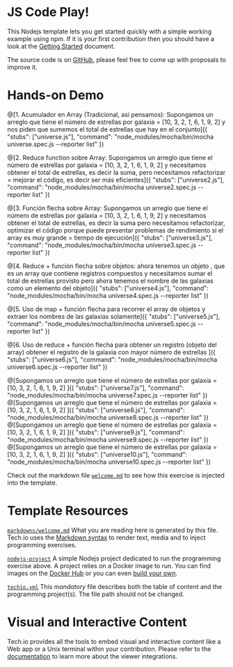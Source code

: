 # JS Code Play!

This Nodejs template lets you get started quickly with a simple working example using npm. If it is your first contribution then you should have a look at the [Getting Started](https://tech.io/doc/getting-started-create-playground) document.


The source code is on [GitHub](https://github.com/TechDotIO/nodejs-template), please feel free to come up with proposals to improve it.

# Hands-on Demo

@[1. Acumulador en Array (Tradicional, así pensamos): Supongamos un arreglo que tiene el número de estrellas por galaxia = [10, 3, 2, 1, 6, 1, 9, 2] y nos piden que sumemos el total de estrellas que hay en el conjunto]({ "stubs": ["universe.js"], "command": "node_modules/mocha/bin/mocha universe.spec.js --reporter list" })

@[2. Reduce function sobre Array: Supongamos un arreglo que tiene el número de estrellas por galaxia = [10, 3, 2, 1, 6, 1, 9, 2] y necesitamos obtener el total de estrellas, es decir la suma, pero necesitamos refactorizar = mejorar el código, es decir ser más eficientes]({ "stubs": ["universe2.js"], "command": "node_modules/mocha/bin/mocha universe2.spec.js --reporter list" })

@[3. Función flecha sobre Array: Supongamos un arreglo que tiene el número de estrellas por galaxia = [10, 3, 2, 1, 6, 1, 9, 2] y necesitamos obtener el total de estrellas, es decir la suma pero necesitamos refactorizar, optimizar el código porque puede presentar problemas de rendimiento si el array es muy grande = tiempo de ejecución]({ "stubs": ["universe3.js"], "command": "node_modules/mocha/bin/mocha universe3.spec.js --reporter list" })

@[4. Reduce + función flecha sobre objetos: ahora tenemos un objeto , que es un array que contiene registros compuestos y necesitamos sumar el total de estrellas provisto pero ahora tenemos el nombre de las galaxias como un elemento del objeto]({ "stubs": ["universe4.js"], "command": "node_modules/mocha/bin/mocha universe4.spec.js --reporter list" })

@[5. Uso de map + función flecha para recorrer el array de objetos y extraer los nombres de las galaxias solamente]({ "stubs": ["universe5.js"], "command": "node_modules/mocha/bin/mocha universe5.spec.js --reporter list" })

@[6. Uso de reduce + función flecha para obtener un registro (objeto del array) obtener el registro de la galaxia con mayor número de estrellas ]({ "stubs": ["universe6.js"], "command": "node_modules/mocha/bin/mocha universe6.spec.js --reporter list" })

@[Supongamos un arreglo que tiene el número de estrellas por galaxia = [10, 3, 2, 1, 6, 1, 9, 2] ]({ "stubs": ["universe7.js"], "command": "node_modules/mocha/bin/mocha universe7.spec.js --reporter list" })
@[Supongamos un arreglo que tiene el número de estrellas por galaxia = [10, 3, 2, 1, 6, 1, 9, 2] ]({ "stubs": ["universe8.js"], "command": "node_modules/mocha/bin/mocha universe8.spec.js --reporter list" })
@[Supongamos un arreglo que tiene el número de estrellas por galaxia = [10, 3, 2, 1, 6, 1, 9, 2] ]({ "stubs": ["universe9.js"], "command": "node_modules/mocha/bin/mocha universe9.spec.js --reporter list" })
@[Supongamos un arreglo que tiene el número de estrellas por galaxia = [10, 3, 2, 1, 6, 1, 9, 2] ]({ "stubs": ["universe10.js"], "command": "node_modules/mocha/bin/mocha universe10.spec.js --reporter list" })

Check out the markdown file [`welcome.md`](https://github.com/TechDotIO/nodejs-template/blob/master/markdowns/welcome.md) to see how this exercise is injected into the template.

# Template Resources

[`markdowns/welcome.md`](https://github.com/TechDotIO/nodejs-template/blob/master/markdowns/welcome.md)
What you are reading here is generated by this file. Tech.io uses the [Markdown syntax](https://tech.io/doc/reference-markdowns) to render text, media and to inject programming exercises.


[`nodejs-project`](https://github.com/TechDotIO/nodejs-template/tree/master/nodejs-project)
A simple Nodejs project dedicated to run the programming exercise above. A project relies on a Docker image to run. You can find images on the [Docker Hub](https://hub.docker.com/explore/) or you can even [build your own](https://tech.io/doc/reference-runner).


[`techio.yml`](https://github.com/TechDotIO/nodejs-template/blob/master/techio.yml)
This *mandatory* file describes both the table of content and the programming project(s). The file path should not be changed.


# Visual and Interactive Content

Tech.io provides all the tools to embed visual and interactive content like a Web app or a Unix terminal within your contribution. Please refer to the [documentation](https://tech.io/doc) to learn more about the viewer integrations.
